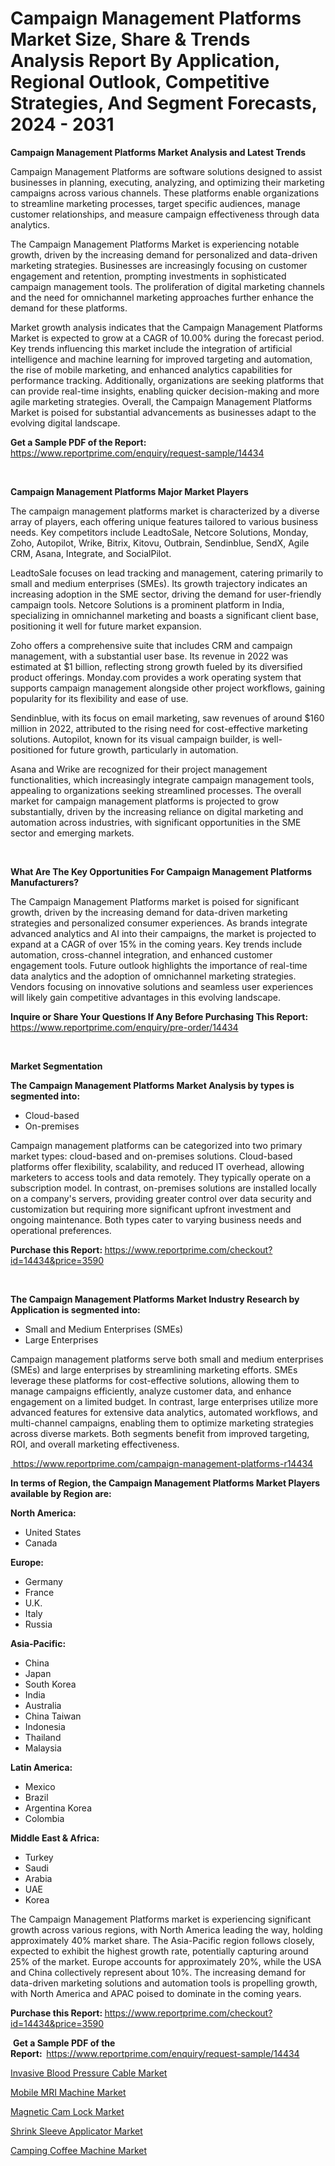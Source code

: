 <p><h1>Campaign Management Platforms Market Size, Share & Trends Analysis Report By Application, Regional Outlook, Competitive Strategies, And Segment Forecasts, 2024 - 2031</h1></p><p><strong>Campaign Management Platforms Market Analysis and Latest Trends</strong></p>
<p><p>Campaign Management Platforms are software solutions designed to assist businesses in planning, executing, analyzing, and optimizing their marketing campaigns across various channels. These platforms enable organizations to streamline marketing processes, target specific audiences, manage customer relationships, and measure campaign effectiveness through data analytics.</p><p>The Campaign Management Platforms Market is experiencing notable growth, driven by the increasing demand for personalized and data-driven marketing strategies. Businesses are increasingly focusing on customer engagement and retention, prompting investments in sophisticated campaign management tools. The proliferation of digital marketing channels and the need for omnichannel marketing approaches further enhance the demand for these platforms.</p><p>Market growth analysis indicates that the Campaign Management Platforms Market is expected to grow at a CAGR of 10.00% during the forecast period. Key trends influencing this market include the integration of artificial intelligence and machine learning for improved targeting and automation, the rise of mobile marketing, and enhanced analytics capabilities for performance tracking. Additionally, organizations are seeking platforms that can provide real-time insights, enabling quicker decision-making and more agile marketing strategies. Overall, the Campaign Management Platforms Market is poised for substantial advancements as businesses adapt to the evolving digital landscape.</p></p>
<p><strong>Get a Sample PDF of the Report:&nbsp;</strong> <a href="https://www.reportprime.com/enquiry/request-sample/14434?utm_campaign=1400&utm_medium=2&utm_source=Github&utm_content=ia&utm_term=11102024&utm_id=campaign-management-platforms">https://www.reportprime.com/enquiry/request-sample/14434</a></p>
<p>&nbsp;</p>
<p><strong>Campaign Management Platforms Major Market Players</strong></p>
<p><p>The campaign management platforms market is characterized by a diverse array of players, each offering unique features tailored to various business needs. Key competitors include LeadtoSale, Netcore Solutions, Monday, Zoho, Autopilot, Wrike, Bitrix, Kitovu, Outbrain, Sendinblue, SendX, Agile CRM, Asana, Integrate, and SocialPilot. </p><p>LeadtoSale focuses on lead tracking and management, catering primarily to small and medium enterprises (SMEs). Its growth trajectory indicates an increasing adoption in the SME sector, driving the demand for user-friendly campaign tools. Netcore Solutions is a prominent platform in India, specializing in omnichannel marketing and boasts a significant client base, positioning it well for future market expansion.</p><p>Zoho offers a comprehensive suite that includes CRM and campaign management, with a substantial user base. Its revenue in 2022 was estimated at $1 billion, reflecting strong growth fueled by its diversified product offerings. Monday.com provides a work operating system that supports campaign management alongside other project workflows, gaining popularity for its flexibility and ease of use.</p><p>Sendinblue, with its focus on email marketing, saw revenues of around $160 million in 2022, attributed to the rising need for cost-effective marketing solutions. Autopilot, known for its visual campaign builder, is well-positioned for future growth, particularly in automation.</p><p>Asana and Wrike are recognized for their project management functionalities, which increasingly integrate campaign management tools, appealing to organizations seeking streamlined processes. The overall market for campaign management platforms is projected to grow substantially, driven by the increasing reliance on digital marketing and automation across industries, with significant opportunities in the SME sector and emerging markets.</p></p>
<p>&nbsp;</p>
<p><strong>What Are The Key Opportunities For Campaign Management Platforms Manufacturers?</strong></p>
<p><p>The Campaign Management Platforms market is poised for significant growth, driven by the increasing demand for data-driven marketing strategies and personalized consumer experiences. As brands integrate advanced analytics and AI into their campaigns, the market is projected to expand at a CAGR of over 15% in the coming years. Key trends include automation, cross-channel integration, and enhanced customer engagement tools. Future outlook highlights the importance of real-time data analytics and the adoption of omnichannel marketing strategies. Vendors focusing on innovative solutions and seamless user experiences will likely gain competitive advantages in this evolving landscape.</p></p>
<p><strong>Inquire or Share Your Questions If Any Before Purchasing This Report:</strong> <a href="https://www.reportprime.com/enquiry/pre-order/14434?utm_campaign=1400&utm_medium=2&utm_source=Github&utm_content=ia&utm_term=11102024&utm_id=campaign-management-platforms">https://www.reportprime.com/enquiry/pre-order/14434</a></p>
<p>&nbsp;</p>
<p><strong>Market Segmentation</strong></p>
<p><strong>The Campaign Management Platforms Market Analysis by types is segmented into:</strong></p>
<p><ul><li>Cloud-based</li><li>On-premises</li></ul></p>
<p><p>Campaign management platforms can be categorized into two primary market types: cloud-based and on-premises solutions. Cloud-based platforms offer flexibility, scalability, and reduced IT overhead, allowing marketers to access tools and data remotely. They typically operate on a subscription model. In contrast, on-premises solutions are installed locally on a company's servers, providing greater control over data security and customization but requiring more significant upfront investment and ongoing maintenance. Both types cater to varying business needs and operational preferences.</p></p>
<p><strong>Purchase this Report:&nbsp;</strong><a href="https://www.reportprime.com/checkout?id=14434&price=3590&utm_campaign=1400&utm_medium=2&utm_source=Github&utm_content=ia&utm_term=11102024&utm_id=campaign-management-platforms">https://www.reportprime.com/checkout?id=14434&price=3590</a></p>
<p>&nbsp;</p>
<p><strong>The Campaign Management Platforms Market Industry Research by Application is segmented into:</strong></p>
<p><ul><li>Small and Medium Enterprises (SMEs)</li><li>Large Enterprises</li></ul></p>
<p><p>Campaign management platforms serve both small and medium enterprises (SMEs) and large enterprises by streamlining marketing efforts. SMEs leverage these platforms for cost-effective solutions, allowing them to manage campaigns efficiently, analyze customer data, and enhance engagement on a limited budget. In contrast, large enterprises utilize more advanced features for extensive data analytics, automated workflows, and multi-channel campaigns, enabling them to optimize marketing strategies across diverse markets. Both segments benefit from improved targeting, ROI, and overall marketing effectiveness.</p></p>
<p><a href="https://www.reportprime.com/campaign-management-platforms-r14434?utm_campaign=1400&utm_medium=2&utm_source=Github&utm_content=ia&utm_term=11102024&utm_id=campaign-management-platforms">&nbsp;https://www.reportprime.com/campaign-management-platforms-r14434</a></p>
<p><strong>In terms of Region, the Campaign Management Platforms Market Players available by Region are:</strong></p>
<p>
    <p> <strong> North America: </strong>
        <ul>
            <li>United States</li>
            <li>Canada</li>
        </ul>
        </p> 
    <p> <strong> Europe: </strong>
        <ul>
            <li>Germany</li>
            <li>France</li>
            <li>U.K.</li>
            <li>Italy</li>
            <li>Russia</li>
        </ul>
        </p> 
    <p> <strong> Asia-Pacific: </strong>
        <ul>
            <li>China</li>
            <li>Japan</li>
            <li>South Korea</li>
            <li>India</li>
            <li>Australia</li>
            <li>China Taiwan</li>
            <li>Indonesia</li>
            <li>Thailand</li>
            <li>Malaysia</li>
        </ul>
        </p> 
    <p> <strong> Latin America: </strong>
        <ul>
            <li>Mexico</li>
            <li>Brazil</li>
            <li>Argentina Korea</li>
            <li>Colombia</li>
        </ul>
        </p> 
    <p> <strong> Middle East & Africa: </strong>
        <ul>
            <li>Turkey</li>
            <li>Saudi</li>
            <li>Arabia</li>
            <li>UAE</li>
            <li>Korea</li>
        </ul>
    </p>
    </p>
<p><p>The Campaign Management Platforms market is experiencing significant growth across various regions, with North America leading the way, holding approximately 40% market share. The Asia-Pacific region follows closely, expected to exhibit the highest growth rate, potentially capturing around 25% of the market. Europe accounts for approximately 20%, while the USA and China collectively represent about 10%. The increasing demand for data-driven marketing solutions and automation tools is propelling growth, with North America and APAC poised to dominate in the coming years.</p></p>
<p><strong>Purchase this Report: </strong><a href="https://www.reportprime.com/checkout?id=14434&price=3590&utm_campaign=1400&utm_medium=2&utm_source=Github&utm_content=ia&utm_term=11102024&utm_id=campaign-management-platforms">https://www.reportprime.com/checkout?id=14434&price=3590</a></p>
<p>&nbsp;<strong>Get a Sample PDF of the Report:&nbsp;&nbsp;</strong><a href="https://www.reportprime.com/enquiry/request-sample/14434?utm_campaign=1400&utm_medium=2&utm_source=Github&utm_content=ia&utm_term=11102024&utm_id=campaign-management-platforms">https://www.reportprime.com/enquiry/request-sample/14434</a></p>
<p><strong></strong></p>
<p><p><a href="https://www.linkedin.com/pulse/sustainability-trends-invasive-blood-pressure-cable-industry-tbgle?utm_campaign=1400&utm_medium=2&utm_source=Github&utm_content=ia&utm_term=11102024&utm_id=campaign-management-platforms">Invasive Blood Pressure Cable Market</a></p><p><a href="https://www.linkedin.com/pulse/mobile-mri-machine-momentum-charting-106-cagr-path-2024-2031-unnse?utm_campaign=1400&utm_medium=2&utm_source=Github&utm_content=ia&utm_term=11102024&utm_id=campaign-management-platforms">Mobile MRI Machine Market</a></p><p><a href="https://www.linkedin.com/pulse/magnetic-cam-lock-industry-sector-market-dynamics-future-scenarios-8ez0e?utm_campaign=1400&utm_medium=2&utm_source=Github&utm_content=ia&utm_term=11102024&utm_id=campaign-management-platforms">Magnetic Cam Lock Market</a></p><p><a href="https://www.linkedin.com/pulse/shrink-sleeve-applicator-market-size-type-semi-automaticfully-ogole?utm_campaign=1400&utm_medium=2&utm_source=Github&utm_content=ia&utm_term=11102024&utm_id=campaign-management-platforms">Shrink Sleeve Applicator Market</a></p><p><a href="https://www.linkedin.com/pulse/camping-coffee-machine-market-essentials-key-players-demand-glcee?utm_campaign=1400&utm_medium=2&utm_source=Github&utm_content=ia&utm_term=11102024&utm_id=campaign-management-platforms">Camping Coffee Machine Market</a></p></p>
